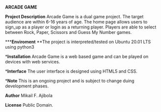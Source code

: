 **ARCADE GAME**

**Project Description** 
Arcade Game is a dual game project. The target audience are within 6-16 years of age. The home page allows users to sign_up as a player or login as a returning player. Players are able to select between Rock, Paper, Scissors and Guess My Number games. 


*****Enviroment**
**The project is interpreted/tested on Ubuntu 20.01 LTS using python3

***Installation**
Arcade Game is a web based game and can be played on devices with web services.

***Interface**
The user interface is designed using HTML5 and CSS.

***Note**
This is an ongoing project and is subject to change duing development phases.

**Author**
Mikail F. Ajibola

**License**
Public Domain.
